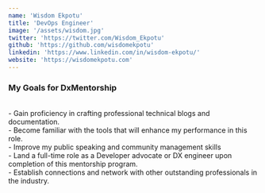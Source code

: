 ```yaml
---
name: 'Wisdom Ekpotu'
title: 'DevOps Engineer'
image: '/assets/wisdom.jpg'
twitter: 'https://twitter.com/Wisdom_Ekpotu'
github: 'https://github.com/wisdomekpotu'
linkedin: 'https://www.linkedin.com/in/wisdom-ekpotu/'
website: 'https://wisdomekpotu.com'
---
```


<div>
 <h3>My Goals for DxMentorship</h3><br/>
  - Gain proficiency in crafting professional technical blogs and documentation. <br/>
  - Become familiar with the tools that will enhance my performance in this role. <br/>
  - Improve my public speaking and community management skills <br/>
  - Land a full-time role as a Developer advocate or DX engineer upon completion of this mentorship program.<br/>
  - Establish connections and network with other outstanding professionals in the industry. <br/>
</div>
